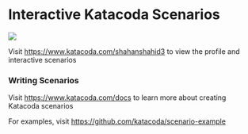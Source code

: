 # Interactive Katacoda Scenarios

[![](http://shields.katacoda.com/katacoda/shahanshahid3/count.svg)](https://www.katacoda.com/shahanshahid3 "Get your profile on Katacoda.com")

Visit https://www.katacoda.com/shahanshahid3 to view the profile and interactive scenarios

### Writing Scenarios
Visit https://www.katacoda.com/docs to learn more about creating Katacoda scenarios

For examples, visit https://github.com/katacoda/scenario-example
